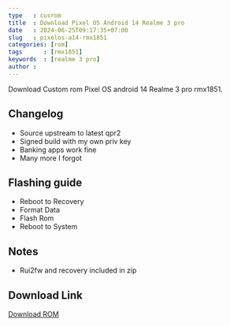 ```yaml
---
type   : cusrom
title  : Download Pixel OS Android 14 Realme 3 pro
date   : 2024-06-25T09:17:35+07:00
slug   : pixelos-a14-rmx1851
categories: [rom]
tags      : [rmx1851]
keywords  : [realme 3 pro]
author : 
---
```


Download Custom rom Pixel OS android 14 Realme 3 pro rmx1851.

## Changelog
- Source upstream to latest qpr2
- Signed build with my own priv key
- Banking apps work fine
- Many more I forgot 

## Flashing guide
- Reboot to Recovery 
- Format Data
- Flash Rom
- Reboot to System

## Notes
- Rui2fw and recovery included in zip


## Download Link
[Download ROM](https://t.me/roybuilds/402)

